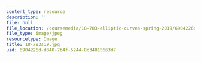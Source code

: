 ```yaml
---
content_type: resource
description: ''
file: null
file_location: /coursemedia/18-783-elliptic-curves-spring-2019/6904226dd3407b4f52448c34815663d7_18-783s19.jpg
file_type: image/jpeg
resourcetype: Image
title: 18-783s19.jpg
uid: 6904226d-d340-7b4f-5244-8c34815663d7
---
```

